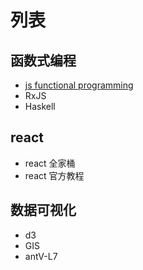 # 列表
## 函数式编程
  - [js functional programming](./functional-programming/js-fp/)
  - RxJS
  - Haskell

## react
  - react 全家桶
  - react 官方教程

## 数据可视化
  - d3
  - GIS
  - antV-L7
